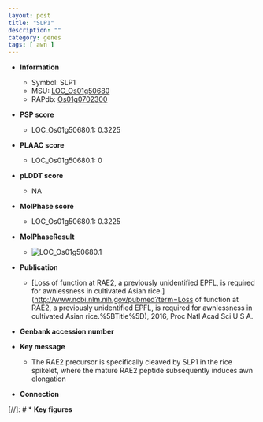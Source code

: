 ```yaml
---
layout: post
title: "SLP1"
description: ""
category: genes
tags: [ awn ]
---
```


* **Information**  
    + Symbol: SLP1  
    + MSU: [LOC_Os01g50680](http://rice.plantbiology.msu.edu/cgi-bin/ORF_infopage.cgi?orf=LOC_Os01g50680)  
    + RAPdb: [Os01g0702300](http://rapdb.dna.affrc.go.jp/viewer/gbrowse_details/irgsp1?name=Os01g0702300)  

* **PSP score**  
    + LOC_Os01g50680.1: 0.3225 

* **PLAAC score**  
    + LOC_Os01g50680.1: 0 

* **pLDDT score**
    + NA


* **MolPhase score**
    + LOC_Os01g50680.1: 0.3225

* **MolPhaseResult**
    + ![LOC_Os01g50680.1](https://ricepsp.github.io/pictures/LOC_Os01g/LOC_Os01g50680.1.png)

* **Publication**  
    + [Loss of function at RAE2, a previously unidentified EPFL, is required for awnlessness in cultivated Asian rice.](http://www.ncbi.nlm.nih.gov/pubmed?term=Loss of function at RAE2, a previously unidentified EPFL, is required for awnlessness in cultivated Asian rice.%5BTitle%5D), 2016, Proc Natl Acad Sci U S A.

* **Genbank accession number**  

* **Key message**  
    + The RAE2 precursor is specifically cleaved by SLP1 in the rice spikelet, where the mature RAE2 peptide subsequently induces awn elongation

* **Connection**  

[//]: # * **Key figures**  


